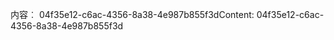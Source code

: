 <span data-ttu-id="2a528-101">内容︰ 04f35e12-c6ac-4356-8a38-4e987b855f3d</span><span class="sxs-lookup"><span data-stu-id="2a528-101">Content: 04f35e12-c6ac-4356-8a38-4e987b855f3d</span></span>